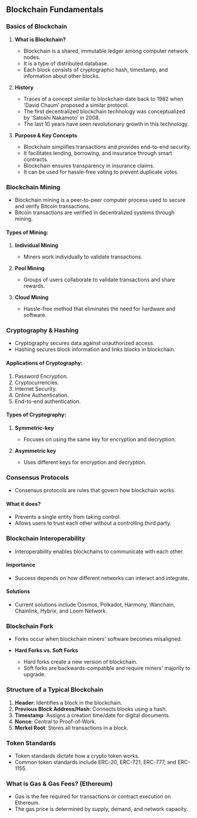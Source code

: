 ## Blockchain Fundamentals

### Basics of Blockchain

1. **What is Blockchain?**
   - Blockchain is a shared, immutable ledger among computer network nodes.
   - It is a type of distributed database.
   - Each block consists of cryptographic hash, timestamp, and information about other blocks.

2. **History**
   - Traces of a concept similar to blockchain date back to 1982 when 'David Chaum' proposed a similar protocol.
   - The first decentralized blockchain technology was conceptualized by 'Satoshi Nakamoto' in 2008.
   - The last 10 years have seen revolutionary growth in this technology.

3. **Purpose & Key Concepts**
   - Blockchain simplifies transactions and provides end-to-end security.
   - It facilitates lending, borrowing, and insurance through smart contracts.
   - Blockchain ensures transparency in insurance claims.
   - It can be used for hassle-free voting to prevent duplicate votes.

### Blockchain Mining

- Blockchain mining is a peer-to-peer computer process used to secure and verify Bitcoin transactions.
- Bitcoin transactions are verified in decentralized systems through mining.

#### Types of Mining:

1. **Individual Mining**
   - Miners work individually to validate transactions.

2. **Pool Mining**
   - Groups of users collaborate to validate transactions and share rewards.

3. **Cloud Mining**
   - Hassle-free method that eliminates the need for hardware and software.

### Cryptography & Hashing

- Cryptography secures data against unauthorized access.
- Hashing secures block information and links blocks in blockchain.

#### Applications of Cryptography:

1. Password Encryption.
2. Cryptocurrencies.
3. Internet Security.
4. Online Authentication.
5. End-to-end authentication.

#### Types of Cryptography:

1. **Symmetric-key**
   - Focuses on using the same key for encryption and decryption.

2. **Asymmetric key**
   - Uses different keys for encryption and decryption.

### Consensus Protocols

- Consensus protocols are rules that govern how blockchain works.

#### What it does?
- Prevents a single entity from taking control.
- Allows users to trust each other without a controlling third party.

### Blockchain Interoperability

- Interoperability enables blockchains to communicate with each other.

#### Importance
- Success depends on how different networks can interact and integrate.

#### Solutions
- Current solutions include Cosmos, Polkadot, Harmony, Wanchain, Chainlink, Hybrix, and Loom Network.

### Blockchain Fork

- Forks occur when blockchain miners' software becomes misaligned.

- **Hard Forks vs. Soft Forks**
   - Hard forks create a new version of blockchain.
   - Soft forks are backwards-compatible and require miners' majority to upgrade.

### Structure of a Typical Blockchain

1. **Header**: Identifies a block in the blockchain.
2. **Previous Block Address/Hash**: Connects blocks using a hash.
3. **Timestamp**: Assigns a creation time/date for digital documents.
4. **Nonce**: Central to Proof-of-Work.
5. **Merkel Root**: Stores all transactions in a block.

### Token Standards

- Token standards dictate how a crypto token works.
- Common token standards include ERC-20, ERC-721, ERC-777, and ERC-1155.

### What is Gas & Gas Fees? (Ethereum)

- Gas is the fee required for transactions or contract execution on Ethereum.
- The gas price is determined by supply, demand, and network capacity.

